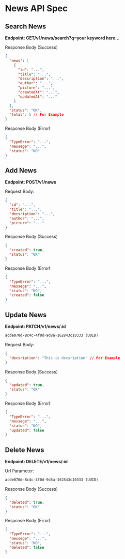# News API Spec

## Search News

**Endpoint: GET/v1/news/search?q=your keyword here...**

Response Body (Success)

```json
{
  "news": [
    {
      "id": "...",
      "title": "...",
      "decsription": "...",
      "author": "...",
      "picture": "...",
      "createdAt": "...",
      "updatedAt": "..."
    }
  ],
  "status": "OK",
  "total": 5 // For Example
}
```

Response Body (Error)

```json
{
  "TypeError": "...",
  "messege": "...",
  "status": "KO"
}
```

## Add News

**Endpoint: POST/v1/news**

Request Body:

```json
{
  "id": "...",
  "title": "...",
  "decsription": "...",
  "author": "...",
  "picture": "..."
}
```

Response Body (Success)

```json
{
  "created": true,
  "status": "OK"
}
```

Response Body (Error)

```json
{
  "TypeError": "...",
  "messege": "...",
  "status": "KO",
  "created": false
}
```

## Update News

**Endpoint: PATCH/v1/news/:id**

```txt
acde070d-8c4c-4f0d-9d8a-162843c10333 (UUID)
```

Request Body:

```json
{
  "decsription": "This is decsription" // For Example
}
```

Response Body (Success)

```json
{
  "updated": true,
  "status": "OK"
}
```

Response Body (Error)

```json
{
  "TypeError": "...",
  "messege": "...",
  "status": "KO",
  "updated": false
}
```

## Delete News

**Endpoint: DELETE/v1/news/:id**

Url Parameter:

```txt
acde070d-8c4c-4f0d-9d8a-162843c10333 (UUID)
```

Response Body (Success)

```json
{
  "deleted": true,
  "status": "OK"
}
```

Response Body (Error)

```json
{
  "TypeError": "...",
  "messege": "...",
  "status": "KO",
  "deleted": false
}
```
